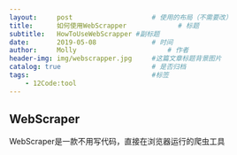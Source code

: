 ```yaml
---
layout:     post   				    # 使用的布局（不需要改）
title:      如何使用WebScrapper				# 标题
subtitle:   HowToUseWebScrapper #副标题
date:       2019-05-08 				# 时间
author:     Molly 						# 作者
header-img: img/webscrapper.jpg 	#这篇文章标题背景图片
catalog: true 						# 是否归档
tags:								#标签
    - 12Code:tool
---
```



## WebScraper
WebScraper是一款不用写代码，直接在浏览器运行的爬虫工具
